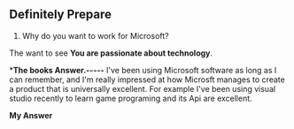## Definitely Prepare

1. Why do you want to work for Microsoft?

The want to see **You are passionate about technology**.

***The books Answer.-----**
I've been using Microsoft software as long as I can remember, and I'm really impressed at how Microsft manages to create a product that is universally excellent. For example I've been using visual studio recently to learn game programing and its Api are excellent.


**My Answer**




